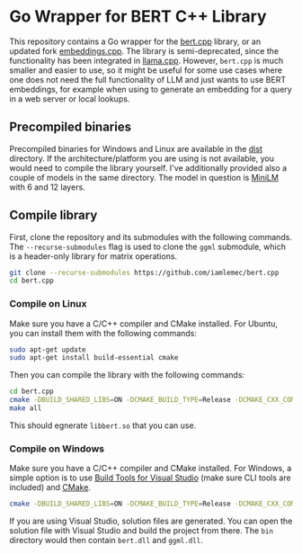 # Go Wrapper for BERT C++ Library

This repository contains a Go wrapper for the [bert.cpp](https://github.com/skeskinen/bert.cpp) library, or an updated fork [embeddings.cpp](https://github.com/xyzhang626/embeddings.cpp). The library is semi-deprecated, since the functionality has been integrated in [llama.cpp](https://github.com/ggerganov/llama.cpp). However, `bert.cpp` is much smaller and easier to use, so it might be useful for some use cases where one does not need the full functionality of LLM and just wants to use BERT embeddings, for example when using to generate an embedding for a query in a web server or local lookups.

## Precompiled binaries

Precompiled binaries for Windows and Linux are available in the [dist](dist) directory. If the architecture/platform you are using is not available, you would need to compile the library yourself. I've additionally provided also a couple of models in the same directory. The model in question is [MiniLM](https://arxiv.org/abs/2002.10957) with 6 and 12 layers.

## Compile library

First, clone the repository and its submodules with the following commands. The `--recurse-submodules` flag is used to clone the `ggml` submodule, which is a header-only library for matrix operations.

```bash
git clone --recurse-submodules https://github.com/iamlemec/bert.cpp
cd bert.cpp
```

### Compile on Linux

Make sure you have a C/C++ compiler and CMake installed. For Ubuntu, you can install them with the following commands:

```bash
sudo apt-get update
sudo apt-get install build-essential cmake
```

Then you can compile the library with the following commands:

```bash
cd bert.cpp
cmake -DBUILD_SHARED_LIBS=ON -DCMAKE_BUILD_TYPE=Release -DCMAKE_CXX_COMPILER=g++ -DCMAKE_C_COMPILER=gcc
make all
```

This should egnerate `libbert.so` that you can use.

### Compile on Windows

Make sure you have a C/C++ compiler and CMake installed. For Windows, a simple option is to use [Build Tools for Visual Studio](https://visualstudio.microsoft.com/downloads/) (make sure CLI tools are included) and [CMake](https://cmake.org/download/).

```bash
cmake -DBUILD_SHARED_LIBS=ON -DCMAKE_BUILD_TYPE=Release -DCMAKE_CXX_COMPILER=cl -DCMAKE_C_COMPILER=cl
```

If you are using Visual Studio, solution files are generated. You can open the solution file with Visual Studio and build the project from there. The `bin` directory would then contain `bert.dll` and `ggml.dll`.
